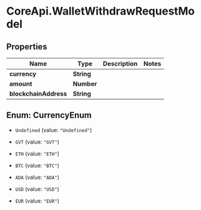 # CoreApi.WalletWithdrawRequestModel

## Properties
Name | Type | Description | Notes
------------ | ------------- | ------------- | -------------
**currency** | **String** |  | 
**amount** | **Number** |  | 
**blockchainAddress** | **String** |  | 


<a name="CurrencyEnum"></a>
## Enum: CurrencyEnum


* `Undefined` (value: `"Undefined"`)

* `GVT` (value: `"GVT"`)

* `ETH` (value: `"ETH"`)

* `BTC` (value: `"BTC"`)

* `ADA` (value: `"ADA"`)

* `USD` (value: `"USD"`)

* `EUR` (value: `"EUR"`)





